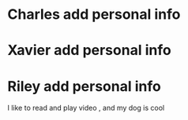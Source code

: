 # Charles add personal info
# Xavier  add personal info 
# Riley add personal info
I like to read and play video , and my dog is cool